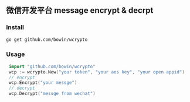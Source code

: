 ## 微信开发平台 message encrypt & decrpt 

### Install
```bash
go get github.com/bowin/wcrypto
``` 

### Usage
```go
 import "github.com/bowin/wcrypto"
 wcp := wcrypto.New("your token", "your aes key", "your open appid")
 // encrypt
 wcp.Encrypt("your messge")
 // decrypt
 wcp.Decrypt("messge from wechat")
```
